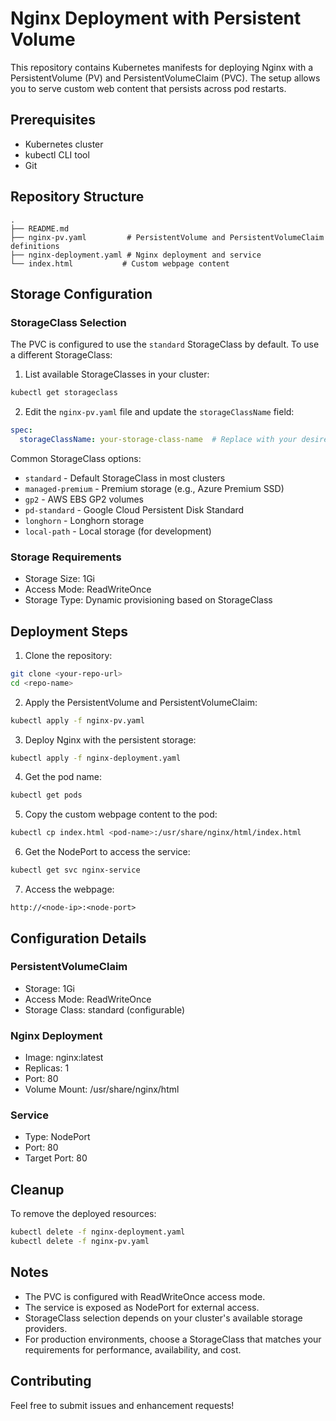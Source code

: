 # Nginx Deployment with Persistent Volume

This repository contains Kubernetes manifests for deploying Nginx with a PersistentVolume (PV) and PersistentVolumeClaim (PVC). The setup allows you to serve custom web content that persists across pod restarts.

## Prerequisites

- Kubernetes cluster
- kubectl CLI tool
- Git

## Repository Structure

```
.
├── README.md
├── nginx-pv.yaml         # PersistentVolume and PersistentVolumeClaim definitions
├── nginx-deployment.yaml # Nginx deployment and service
└── index.html           # Custom webpage content
```

## Storage Configuration

### StorageClass Selection

The PVC is configured to use the `standard` StorageClass by default. To use a different StorageClass:

1. List available StorageClasses in your cluster:
```bash
kubectl get storageclass
```

2. Edit the `nginx-pv.yaml` file and update the `storageClassName` field:
```yaml
spec:
  storageClassName: your-storage-class-name  # Replace with your desired StorageClass
```

Common StorageClass options:
- `standard` - Default StorageClass in most clusters
- `managed-premium` - Premium storage (e.g., Azure Premium SSD)
- `gp2` - AWS EBS GP2 volumes
- `pd-standard` - Google Cloud Persistent Disk Standard
- `longhorn` - Longhorn storage
- `local-path` - Local storage (for development)

### Storage Requirements

- Storage Size: 1Gi
- Access Mode: ReadWriteOnce
- Storage Type: Dynamic provisioning based on StorageClass

## Deployment Steps

1. Clone the repository:
```bash
git clone <your-repo-url>
cd <repo-name>
```

2. Apply the PersistentVolume and PersistentVolumeClaim:
```bash
kubectl apply -f nginx-pv.yaml
```

3. Deploy Nginx with the persistent storage:
```bash
kubectl apply -f nginx-deployment.yaml
```

4. Get the pod name:
```bash
kubectl get pods
```

5. Copy the custom webpage content to the pod:
```bash
kubectl cp index.html <pod-name>:/usr/share/nginx/html/index.html
```

6. Get the NodePort to access the service:
```bash
kubectl get svc nginx-service
```

7. Access the webpage:
```
http://<node-ip>:<node-port>
```

## Configuration Details

### PersistentVolumeClaim
- Storage: 1Gi
- Access Mode: ReadWriteOnce
- Storage Class: standard (configurable)

### Nginx Deployment
- Image: nginx:latest
- Replicas: 1
- Port: 80
- Volume Mount: /usr/share/nginx/html

### Service
- Type: NodePort
- Port: 80
- Target Port: 80

## Cleanup

To remove the deployed resources:
```bash
kubectl delete -f nginx-deployment.yaml
kubectl delete -f nginx-pv.yaml
```

## Notes

- The PVC is configured with ReadWriteOnce access mode.
- The service is exposed as NodePort for external access.
- StorageClass selection depends on your cluster's available storage providers.
- For production environments, choose a StorageClass that matches your requirements for performance, availability, and cost.

## Contributing

Feel free to submit issues and enhancement requests! 